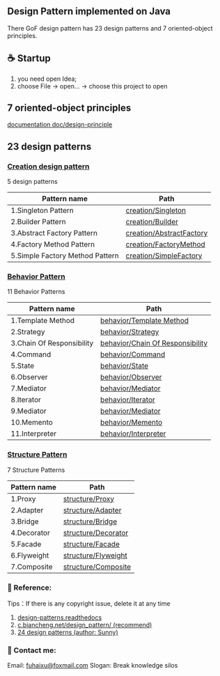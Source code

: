 ## Design Pattern implemented on Java

There GoF design pattern has 23 design patterns and 7 oriented-object principles.

## ☕️ Startup
1. you need open Idea;
2. choose File -> open... -> choose this project to open

## 7 oriented-object principles
[documentation  doc/design-principle](doc/design-principle.md)

## 23 design patterns

### [Creation design pattern](src/com/design/pattern/creation/creational-pattern.md)
5 design patterns

| Pattern name  | Path                                                         |
| ---------- | ------------------------------------------------------------ |
|1.Singleton Pattern | [creation/Singleton](src/com/design/pattern/creation/singleton/singleton.md) |
|2.Builder Pattern | [creation/Builder](src/com/design/pattern/creation/build/MyBuilder.java)  |
|3.Abstract Factory Pattern | [creation/AbstractFactory](src/com/design/pattern/creation/factory/AbstractFactory.java) |
|4.Factory Method Pattern | [creation/FactoryMethod](src/com/design/pattern/creation/factory/FactoryMethod.java) |
|5.Simple Factory Method Pattern| [creation/SimpleFactory](src/com/design/pattern/creation/factory/SimpleFactory.java) |


### [Behavior Pattern](src/com/design/pattern/behavior/behavior-pattern.md)
11 Behavior Patterns

| Pattern name  | Path                                                       |
| ---------- | ------------------------------------------------------------ |
|1.Template Method |[behavior/Template Method](src/com/design/pattern/behavior/tempmethod/TemplateMethodTest.java)|
|2.Strategy |[behavior/Strategy](src/com/design/pattern/behavior/strategy/StrategyTest.java)|
|3.Chain Of Responsibility|[behavior/Chain Of Responsibility](src/com/design/pattern/behavior/chainofresponsibility/ChainOfResponsibilityTest.java)|
|4.Command|[behavior/Command](src/com/design/pattern/behavior/command/CommandTest.java)|
|5.State|[behavior/State](src/com/design/pattern/behavior/state/StateTest.java)|
|6.Observer|[behavior/Observer](src/com/design/pattern/behavior/observer/ObserverTest.java)|
|7.Mediator|[behavior/Mediator](src/com/design/pattern/behavior/mediator/MediatorTest.java)|
|8.Iterator|[behavior/Iterator](src/com/design/pattern/behavior/iterator/IteratorTest.java)|
|9.Mediator|[behavior/Mediator](src/com/design/pattern/behavior/mediator/MediatorTest.java)|
|10.Memento|[behavior/Memento](src/com/design/pattern/behavior/memento/MementoTest.java)|
|11.Interpreter|[behavior/Interpreter](src/com/design/pattern/behavior/interpreter/InterpreterTest.java)|


### [Structure Pattern](src/com/design/pattern/structure/structure-pattern.md)
7 Structure Patterns

| Pattern name  | Path                                                         |
| ---------- | ------------------------------------------------------------ |
|1.Proxy| [structure/Proxy](src/com/design/pattern/structure/proxy/ProxyTest.java)|
|2.Adapter| [structure/Adapter](src/com/design/pattern/structure/adapter/AdapterTest.java)|
|3.Bridge |[structure/Bridge](src/com/design/pattern/structure/bridge/BridgeTest.java)|
|4.Decorator | [structure/Decorator](src/com/design/pattern/structure/decorator/DecoratorTest.java)|
|5.Facade | [structure/Facade](src/com/design/pattern/structure/facade/FacadeTest.java)|
|6.Flyweight | [structure/Flyweight](src/com/design/pattern/structure/flyweight/FlyWeightTest.java)|
|7.Composite  |  [structure/Composite](src/com/design/pattern/structure/composite/CompositeTest.java)|

### 📖 Reference:
Tips：If there is any copyright issue, delete it at any time
1. [design-patterns.readthedocs](https://design-patterns.readthedocs.io/zh_CN/latest/)
2. [c.biancheng.net/design_pattern/ (recommend)](http://c.biancheng.net/design_pattern/)
3. [24 design patterns (author: Sunny)](https://gof.quanke.name/)

### 📧 Contact me:
Email: fuhaixu@foxmail.com
Slogan: Break knowledge silos

